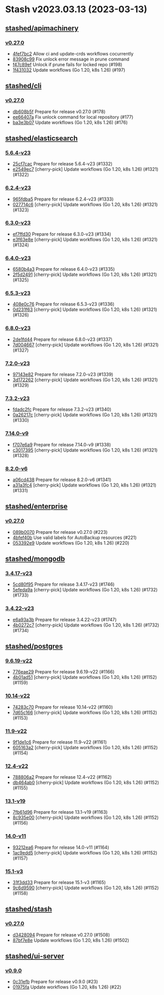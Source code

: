 # Stash v2023.03.13 (2023-03-13)


## [stashed/apimachinery](https://github.com/stashed/apimachinery)

### [v0.27.0](https://github.com/stashed/apimachinery/releases/tag/v0.27.0)

- [4fef7bc2](https://github.com/stashed/apimachinery/commit/4fef7bc2) Allow ci and update-crds workflows cocurrently
- [83908c99](https://github.com/stashed/apimachinery/commit/83908c99) Fix unlock error message in prune command
- [f47c89ef](https://github.com/stashed/apimachinery/commit/f47c89ef) Unlock if prune fails for locked repo (#198)
- [1f431032](https://github.com/stashed/apimachinery/commit/1f431032) Update workflows (Go 1.20, k8s 1.26) (#197)



## [stashed/cli](https://github.com/stashed/cli)

### [v0.27.0](https://github.com/stashed/cli/releases/tag/v0.27.0)

- [db608b5f](https://github.com/stashed/cli/commit/db608b5f) Prepare for release v0.27.0 (#178)
- [ee66407a](https://github.com/stashed/cli/commit/ee66407a) Fix unlock command for local repository (#177)
- [ba3e3b07](https://github.com/stashed/cli/commit/ba3e3b07) Update workflows (Go 1.20, k8s 1.26) (#176)



## [stashed/elasticsearch](https://github.com/stashed/elasticsearch)

### [5.6.4-v23](https://github.com/stashed/elasticsearch/releases/tag/5.6.4-v23)

- [25cf7cac](https://github.com/stashed/elasticsearch/commit/25cf7cac) Prepare for release 5.6.4-v23 (#1332)
- [e2549ec7](https://github.com/stashed/elasticsearch/commit/e2549ec7) [cherry-pick] Update workflows (Go 1.20, k8s 1.26) (#1321) (#1322)


### [6.2.4-v23](https://github.com/stashed/elasticsearch/releases/tag/6.2.4-v23)

- [965fdba5](https://github.com/stashed/elasticsearch/commit/965fdba5) Prepare for release 6.2.4-v23 (#1333)
- [027714c6](https://github.com/stashed/elasticsearch/commit/027714c6) [cherry-pick] Update workflows (Go 1.20, k8s 1.26) (#1321) (#1323)


### [6.3.0-v23](https://github.com/stashed/elasticsearch/releases/tag/6.3.0-v23)

- [ef7ffd30](https://github.com/stashed/elasticsearch/commit/ef7ffd30) Prepare for release 6.3.0-v23 (#1334)
- [e3f63e8e](https://github.com/stashed/elasticsearch/commit/e3f63e8e) [cherry-pick] Update workflows (Go 1.20, k8s 1.26) (#1321) (#1324)


### [6.4.0-v23](https://github.com/stashed/elasticsearch/releases/tag/6.4.0-v23)

- [6580b4a3](https://github.com/stashed/elasticsearch/commit/6580b4a3) Prepare for release 6.4.0-v23 (#1335)
- [2f5d2491](https://github.com/stashed/elasticsearch/commit/2f5d2491) [cherry-pick] Update workflows (Go 1.20, k8s 1.26) (#1321) (#1325)


### [6.5.3-v23](https://github.com/stashed/elasticsearch/releases/tag/6.5.3-v23)

- [408e0c76](https://github.com/stashed/elasticsearch/commit/408e0c76) Prepare for release 6.5.3-v23 (#1336)
- [0d231f63](https://github.com/stashed/elasticsearch/commit/0d231f63) [cherry-pick] Update workflows (Go 1.20, k8s 1.26) (#1321) (#1326)


### [6.8.0-v23](https://github.com/stashed/elasticsearch/releases/tag/6.8.0-v23)

- [2de1fd44](https://github.com/stashed/elasticsearch/commit/2de1fd44) Prepare for release 6.8.0-v23 (#1337)
- [7d004667](https://github.com/stashed/elasticsearch/commit/7d004667) [cherry-pick] Update workflows (Go 1.20, k8s 1.26) (#1321) (#1327)


### [7.2.0-v23](https://github.com/stashed/elasticsearch/releases/tag/7.2.0-v23)

- [97143e82](https://github.com/stashed/elasticsearch/commit/97143e82) Prepare for release 7.2.0-v23 (#1339)
- [3d172262](https://github.com/stashed/elasticsearch/commit/3d172262) [cherry-pick] Update workflows (Go 1.20, k8s 1.26) (#1321) (#1329)


### [7.3.2-v23](https://github.com/stashed/elasticsearch/releases/tag/7.3.2-v23)

- [fdadc2fc](https://github.com/stashed/elasticsearch/commit/fdadc2fc) Prepare for release 7.3.2-v23 (#1340)
- [0a26217c](https://github.com/stashed/elasticsearch/commit/0a26217c) [cherry-pick] Update workflows (Go 1.20, k8s 1.26) (#1321) (#1330)


### [7.14.0-v9](https://github.com/stashed/elasticsearch/releases/tag/7.14.0-v9)

- [f707e6a9](https://github.com/stashed/elasticsearch/commit/f707e6a9) Prepare for release 7.14.0-v9 (#1338)
- [c3017395](https://github.com/stashed/elasticsearch/commit/c3017395) [cherry-pick] Update workflows (Go 1.20, k8s 1.26) (#1321) (#1328)


### [8.2.0-v6](https://github.com/stashed/elasticsearch/releases/tag/8.2.0-v6)

- [a06cd438](https://github.com/stashed/elasticsearch/commit/a06cd438) Prepare for release 8.2.0-v6 (#1341)
- [a31a3fc4](https://github.com/stashed/elasticsearch/commit/a31a3fc4) [cherry-pick] Update workflows (Go 1.20, k8s 1.26) (#1321) (#1331)



## [stashed/enterprise](https://github.com/stashed/enterprise)

### [v0.27.0](https://github.com/stashed/enterprise/releases/tag/v0.27.0)

- [089b0070](https://github.com/stashed/enterprise/commit/089b00703) Prepare for release v0.27.0 (#223)
- [4bfef40b](https://github.com/stashed/enterprise/commit/4bfef40bf) Use valid labels for AutoBackup resources (#221)
- [053392e9](https://github.com/stashed/enterprise/commit/053392e98) Update workflows (Go 1.20, k8s 1.26) (#220)



## [stashed/mongodb](https://github.com/stashed/mongodb)

### [3.4.17-v23](https://github.com/stashed/mongodb/releases/tag/3.4.17-v23)

- [5cd80f95](https://github.com/stashed/mongodb/commit/5cd80f95) Prepare for release 3.4.17-v23 (#1746)
- [5efeda9a](https://github.com/stashed/mongodb/commit/5efeda9a) [cherry-pick] Update workflows (Go 1.20, k8s 1.26) (#1732) (#1733)


### [3.4.22-v23](https://github.com/stashed/mongodb/releases/tag/3.4.22-v23)

- [e6a93a3b](https://github.com/stashed/mongodb/commit/e6a93a3b) Prepare for release 3.4.22-v23 (#1747)
- [4b0272c7](https://github.com/stashed/mongodb/commit/4b0272c7) [cherry-pick] Update workflows (Go 1.20, k8s 1.26) (#1732) (#1734)



## [stashed/postgres](https://github.com/stashed/postgres)

### [9.6.19-v22](https://github.com/stashed/postgres/releases/tag/9.6.19-v22)

- [776eae29](https://github.com/stashed/postgres/commit/776eae29) Prepare for release 9.6.19-v22 (#1166)
- [4b01ad51](https://github.com/stashed/postgres/commit/4b01ad51) [cherry-pick] Update workflows (Go 1.20, k8s 1.26) (#1152) (#1159)


### [10.14-v22](https://github.com/stashed/postgres/releases/tag/10.14-v22)

- [74283c70](https://github.com/stashed/postgres/commit/74283c70) Prepare for release 10.14-v22 (#1160)
- [7d65c166](https://github.com/stashed/postgres/commit/7d65c166) [cherry-pick] Update workflows (Go 1.20, k8s 1.26) (#1152) (#1153)


### [11.9-v22](https://github.com/stashed/postgres/releases/tag/11.9-v22)

- [9f1de1c6](https://github.com/stashed/postgres/commit/9f1de1c6) Prepare for release 11.9-v22 (#1161)
- [605163a2](https://github.com/stashed/postgres/commit/605163a2) [cherry-pick] Update workflows (Go 1.20, k8s 1.26) (#1152) (#1154)


### [12.4-v22](https://github.com/stashed/postgres/releases/tag/12.4-v22)

- [788806a2](https://github.com/stashed/postgres/commit/788806a2) Prepare for release 12.4-v22 (#1162)
- [db464ab0](https://github.com/stashed/postgres/commit/db464ab0) [cherry-pick] Update workflows (Go 1.20, k8s 1.26) (#1152) (#1155)


### [13.1-v19](https://github.com/stashed/postgres/releases/tag/13.1-v19)

- [7fb61d96](https://github.com/stashed/postgres/commit/7fb61d96) Prepare for release 13.1-v19 (#1163)
- [8c935e00](https://github.com/stashed/postgres/commit/8c935e00) [cherry-pick] Update workflows (Go 1.20, k8s 1.26) (#1152) (#1156)


### [14.0-v11](https://github.com/stashed/postgres/releases/tag/14.0-v11)

- [93212ea6](https://github.com/stashed/postgres/commit/93212ea6) Prepare for release 14.0-v11 (#1164)
- [1ac9edd5](https://github.com/stashed/postgres/commit/1ac9edd5) [cherry-pick] Update workflows (Go 1.20, k8s 1.26) (#1152) (#1157)


### [15.1-v3](https://github.com/stashed/postgres/releases/tag/15.1-v3)

- [31f3dd33](https://github.com/stashed/postgres/commit/31f3dd33) Prepare for release 15.1-v3 (#1165)
- [9c6d9590](https://github.com/stashed/postgres/commit/9c6d9590) [cherry-pick] Update workflows (Go 1.20, k8s 1.26) (#1152) (#1158)



## [stashed/stash](https://github.com/stashed/stash)

### [v0.27.0](https://github.com/stashed/stash/releases/tag/v0.27.0)

- [d3428094](https://github.com/stashed/stash/commit/d3428094a) Prepare for release v0.27.0 (#1508)
- [87bf7e8e](https://github.com/stashed/stash/commit/87bf7e8e5) Update workflows (Go 1.20, k8s 1.26) (#1502)



## [stashed/ui-server](https://github.com/stashed/ui-server)

### [v0.9.0](https://github.com/stashed/ui-server/releases/tag/v0.9.0)

- [0c31efb](https://github.com/stashed/ui-server/commit/0c31efb) Prepare for release v0.9.0 (#23)
- [01975fa](https://github.com/stashed/ui-server/commit/01975fa) Update workflows (Go 1.20, k8s 1.26) (#22)



